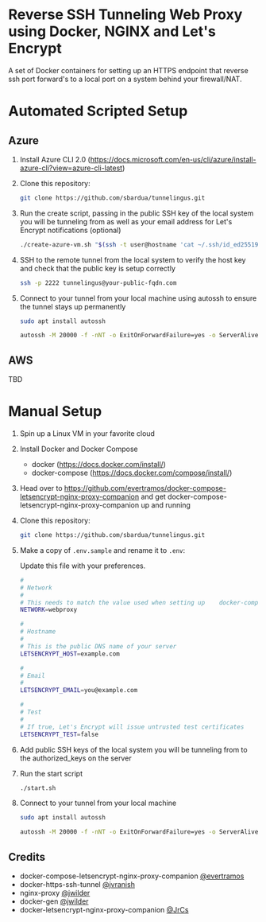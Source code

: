 # Reverse SSH Tunneling Web Proxy using Docker, NGINX and Let's Encrypt

A set of Docker containers for setting up an HTTPS endpoint that reverse ssh port forward's to a local port on a system behind your firewall/NAT.

# Automated Scripted Setup

## Azure

1. Install Azure CLI 2.0 (https://docs.microsoft.com/en-us/cli/azure/install-azure-cli?view=azure-cli-latest)
    
2. Clone this repository:

    ```bash
    git clone https://github.com/sbardua/tunnelingus.git
    ```

3. Run the create script, passing in the public SSH key of the local system you will be tunneling from as well as your email address for Let's Encrypt notifications (optional)

    ```bash
    ./create-azure-vm.sh "$(ssh -t user@hostname 'cat ~/.ssh/id_ed25519.pub')" 'you@example.com'
    ```

4. SSH to the remote tunnel from the local system to verify the host key and check that the public key is setup correctly

    ```bash
    ssh -p 2222 tunnelingus@your-public-fqdn.com
    ```

5. Connect to your tunnel from your local machine using autossh to ensure the tunnel stays up permanently

    ```bash
    sudo apt install autossh

    autossh -M 20000 -f -nNT -o ExitOnForwardFailure=yes -o ServerAliveInterval=30 -o ServerAliveCountMax=3 -o ConnectTimeout=5 -g -R 8080:localhost:80 -p 2222 tunnelingus@your-public-fqdn.com
    ```

## AWS

TBD

# Manual Setup

1. Spin up a Linux VM in your favorite cloud

2. Install Docker and Docker Compose

    - docker (https://docs.docker.com/install/)
    - docker-compose (https://docs.docker.com/compose/install/)

3. Head over to https://github.com/evertramos/docker-compose-letsencrypt-nginx-proxy-companion and get docker-compose-letsencrypt-nginx-proxy-companion up and running

4. Clone this repository:

    ```bash
    git clone https://github.com/sbardua/tunnelingus.git
    ```

5. Make a copy of `.env.sample` and rename it to `.env`:

    Update this file with your preferences.

    ```bash
    #
    # Network
    #
    # This needs to match the value used when setting up    docker-compose-letsencrypt-nginx-proxy-companion
    NETWORK=webproxy

    #
    # Hostname
    #
    # This is the public DNS name of your server
    LETSENCRYPT_HOST=example.com

    #
    # Email
    #
    LETSENCRYPT_EMAIL=you@example.com

    #
    # Test
    #
    # If true, Let's Encrypt will issue untrusted test certificates
    LETSENCRYPT_TEST=false
    ```

6. Add public SSH keys of the local system you will be tunneling from to the authorized_keys on the server

7. Run the start script

    ```bash
    ./start.sh
    ```

8. Connect to your tunnel from your local machine

    ```bash
    sudo apt install autossh

    autossh -M 20000 -f -nNT -o ExitOnForwardFailure=yes -o ServerAliveInterval=30 -o ConnectTimeout=5 -g -R 8080:localhost:8123 -p 2222 tunnelingus@your-public-fqdn.com
    ```

## Credits

- docker-compose-letsencrypt-nginx-proxy-companion [@evertramos](https://github.com/evertramos/docker-compose-letsencrypt-nginx-proxy-companion)
- docker-https-ssh-tunnel [@jvranish](https://github.com/jvranish/docker-https-ssh-tunnel)
- nginx-proxy [@jwilder](https://github.com/jwilder/nginx-proxy)
- docker-gen [@jwilder](https://github.com/jwilder/docker-gen)
- docker-letsencrypt-nginx-proxy-companion [@JrCs](https://github.com/JrCs/docker-letsencrypt-nginx-proxy-companion)
